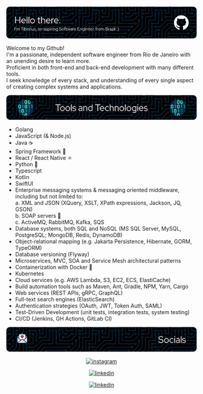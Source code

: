 ![](gh-header.png)

Welcome to my Github!  
I'm a passionate, independent software engineer from Rio de Janeiro with an unending desire to learn more.  
Proficient in both front-end and back-end development with many different tools.  
I seek knowledge of every stack, and understanding of every single aspect of creating complex systems and applications.  

![](tools-and-techs-banner.png)
- Golang 
- JavaScript (& Node.js)
- Java ☕
- Spring Framework 🍃
- React / React Native ⚛️
- Python 🐍
- Typescript
- Kotlin
- SwiftUI
- Enterprise messaging systems & messaging oriented middleware, including but not limited to:  
a. XML and JSON (XQuery, XSLT, XPath expressions, Jackson, JQ, GSON)  
b. SOAP servers 🧼  
c. ActiveMQ, RabbitMQ, Kafka, SQS
- Database systems, both SQL and NoSQL (MS SQL Server, MySQL, PostgreSQL; MongoDB, Redis, DynamoDB)
- Object-relational mapping (e.g. Jakarta Persistence, Hibernate, GORM, TypeORM)
- Database versioning (Flyway)
- Microservices, MVC, SOA and Service Mesh architectural patterns
- Containerization with Docker 🐳
- Kubernetes
- Cloud services (e.g. AWS Lambda, S3, EC2, ECS, ElastiCache)
- Build automation tools such as Maven, Ant, Gradle, NPM, Yarn, Cargo
- Web services (REST APIs, gRPC, GraphQL)
- Full-text search engines (ElasticSearch)
- Authentication strategies (OAuth, JWT, Token Auth, SAML)
- Test-Driven Development (unit tests, integration tests, system testing)
- CI/CD (Jenkins, GH Actions, GitLab CI)

![](socials-banner.png)

<p align="center">
<a href="https://www.instagram.com/tiberiusdourado/">
<img src="https://img.shields.io/badge/Instagram-E4405F?style=for-the-badge&logo=instagram&logoColor=white" alt="instagram" loading="lazy" width="121" height="28">
</a>
</p>
<p align="center">
<a href="https://www.linkedin.com/in/tiberius-dourado/">
<img src="https://img.shields.io/badge/LinkedIn-0077B5?style=for-the-badge&logo=linkedin&logoColor=white" alt="linkedin" loading="lazy" width="115" height="28">
</a>
</p>

<p align="center">
<a href="mailto:tiberiusthefifth@gmail.com">
<img src="https://img.shields.io/badge/Gmail-D14836?style=for-the-badge&logo=gmail&logoColor=white" alt="linkedin" loading="lazy" width="80" height="28">
</a>
</p>
